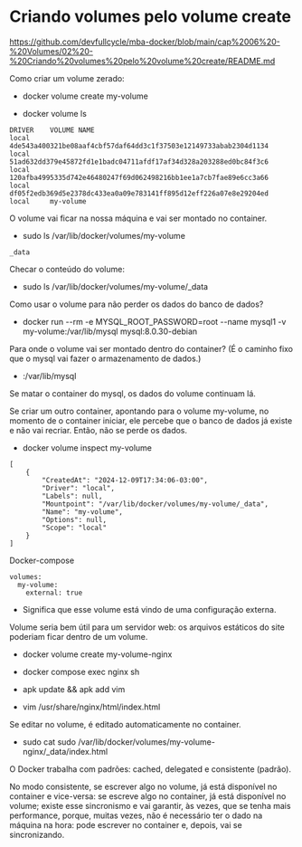 # Criando volumes pelo volume create

https://github.com/devfullcycle/mba-docker/blob/main/cap%2006%20-%20Volumes/02%20-%20Criando%20volumes%20pelo%20volume%20create/README.md

Como criar um volume zerado:

- docker volume create my-volume

- docker volume ls

```
DRIVER    VOLUME NAME
local     4de543a400321be08aaf4cbf57daf64dd3c1f37503e12149733abab2304d1134
local     51ad632dd379e45872fd1e1badc04711afdf17af34d328a203288ed0bc84f3c6
local     120afba4995335d742e46480247f69d062498216bb1ee1a7cb7fae89e6cc3a66
local     df05f2edb369d5e2378dc433ea0a09e783141ff895d12eff226a07e8e29204ed
local     my-volume
```

O volume vai ficar na nossa máquina e vai ser montado no container.

- sudo ls /var/lib/docker/volumes/my-volume

```
_data
```

Checar o conteúdo do volume:

- sudo ls /var/lib/docker/volumes/my-volume/_data

Como usar o volume para não perder os dados do banco de dados?

- docker run --rm -e MYSQL_ROOT_PASSWORD=root --name mysql1 -v my-volume:/var/lib/mysql mysql:8.0.30-debian

Para onde o volume vai ser montado dentro do container? (É o caminho fixo que o mysql vai fazer o armazenamento de dados.)

- :/var/lib/mysql

Se matar o container do mysql, os dados do volume continuam lá.

Se criar um outro container, apontando para o volume my-volume, no momento de o container iniciar, ele percebe que o banco de dados já existe e não vai recriar. Então, não se perde os dados.

- docker volume inspect my-volume 

```
[
    {
        "CreatedAt": "2024-12-09T17:34:06-03:00",
        "Driver": "local",
        "Labels": null,
        "Mountpoint": "/var/lib/docker/volumes/my-volume/_data",
        "Name": "my-volume",
        "Options": null,
        "Scope": "local"
    }
]
```

Docker-compose

```
volumes:
  my-volume:
    external: true
```

- Significa que esse volume está vindo de uma configuração externa.

Volume seria bem útil para um servidor web: os arquivos estáticos do site poderiam ficar dentro de um volume.

- docker volume create my-volume-nginx

- docker compose exec nginx sh

- apk update && apk add vim

- vim /usr/share/nginx/html/index.html

Se editar no volume, é editado automaticamente no container.

- sudo cat sudo /var/lib/docker/volumes/my-volume-nginx/_data/index.html

O Docker trabalha com padrões: cached, delegated e consistente (padrão).

No modo consistente, se escrever algo no volume, já está disponível no container e vice-versa: se escreve algo no container, já está disponível no volume; existe esse sincronismo e vai garantir, às vezes, que se tenha mais performance, porque, muitas vezes, não é necessário ter o dado na máquina na hora: pode escrever no container e, depois, vai se sincronizando.